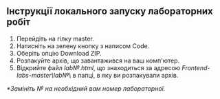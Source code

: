 <h2>Інструкції локального запуску лабораторних робіт</h2>
<ol>
  <li>Перейдіть на гілку master.</li>
  <li>Натисніть на зелену кнопку з написом Code.</li>
  <li>Оберіть опцію Download ZIP.</li>
  <li>Розпакуйте архів, що завантажився на ваш комп'ютер.</li>
  <li>Відкрийте файл <i>lab№.html</i>, що знаходиться за адресою <i>Frontend-labs-master\lab№\</i> в папці, в яку ви розпакували архів.</li>
</ol>
<p><i>*Замініть № на необхідний вам номер лабораторної.</i></p>


